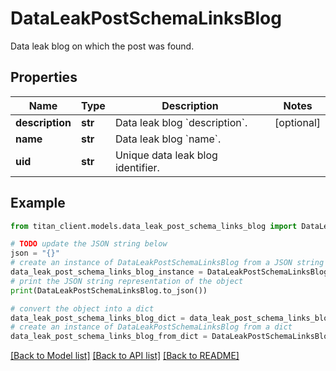 # DataLeakPostSchemaLinksBlog

Data leak blog on which the post was found.

## Properties

Name | Type | Description | Notes
------------ | ------------- | ------------- | -------------
**description** | **str** | Data leak blog &#x60;description&#x60;. | [optional] 
**name** | **str** | Data leak blog &#x60;name&#x60;. | 
**uid** | **str** | Unique data leak blog identifier. | 

## Example

```python
from titan_client.models.data_leak_post_schema_links_blog import DataLeakPostSchemaLinksBlog

# TODO update the JSON string below
json = "{}"
# create an instance of DataLeakPostSchemaLinksBlog from a JSON string
data_leak_post_schema_links_blog_instance = DataLeakPostSchemaLinksBlog.from_json(json)
# print the JSON string representation of the object
print(DataLeakPostSchemaLinksBlog.to_json())

# convert the object into a dict
data_leak_post_schema_links_blog_dict = data_leak_post_schema_links_blog_instance.to_dict()
# create an instance of DataLeakPostSchemaLinksBlog from a dict
data_leak_post_schema_links_blog_from_dict = DataLeakPostSchemaLinksBlog.from_dict(data_leak_post_schema_links_blog_dict)
```
[[Back to Model list]](../README.md#documentation-for-models) [[Back to API list]](../README.md#documentation-for-api-endpoints) [[Back to README]](../README.md)


